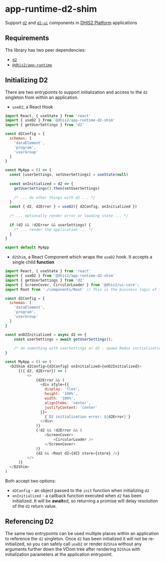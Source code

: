 # app-runtime-d2-shim

Support [`d2`](https://github.com/dhis2/d2) and [`d2-ui`](https://github.com/dhis2/d2-ui) components in [DHIS2 Platform](https://platform.dhis2.nu) applications

## Requirements

Ths library has two peer dependencies:

* [`d2`](https://www.npmjs.com/package/d2)
* [`@dhis2/app-runtime`](https://www.npmjs.com/package/@dhis2/app-runtime)

## Initializing D2

There are two entrypoints to support initialization and access to the `d2` singleton from within an application.

- `useD2`, a React Hook

```js
import React, { useState } from 'react'
import { useD2 } from '@dhis2/app-runtime-d2-shim'
import { getUserSettings } from 'd2'

const d2Config = {
  schemas: [
    'dataElement',
    'program',
    'userGroup'
  ]
}

const MyApp = () => {
  const [userSettings, setUserSettings] = useState(null)
  
  const onInitialized = d2 => {
    getUserSettings().then(setUserSettings)
    
    /* ... do other things with d2 ... */
  }
  const { d2, d2Error } = useD2({ d2Config, onInitialized })
  
  /* ... optionally render error or loading state ... */
  
  if (d2 && !d2Error && userSettings) {
    /* ... render the application ... */
  }
}

export default MyApp
```

- `D2Shim`, a React Component which wraps the `useD2` hook.  It accepts a single child **function**

```js
import React, { useState } from 'react'
import { useD2 } from '@dhis2/app-runtime-d2-shim'
import { getUserSettings } from 'd2'
import { ScreenCover, CircularLoader } from '@dhis2/ui-core';
import Root from './components/Root' // This is the business logic of the application

const d2Config = {
  schemas: [
    'dataElement',
    'program',
    'userGroup'
  ]
}

const onD2Initialized = async d2 => {
    const userSettings = await getUserSettings();
    
    /* do something with userSettings or d2 - spawn Redux initialization actions, for instance */
}

const MyApp = () => (
  <D2Shim d2Config={d2Config} onInitialized={onD2Initialized}>
      {({ d2, d2Error}) => (
          <>
              {d2Error && (
                <div style={{
                  display: 'flex',
                  height: '100%', 
                  width: '100%', 
                  alignItems: 'center', 
                  justifyContent: 'center'
                }}>
                  {`D2 initialization error: ${d2Error}`}
                </div>
              )}
              {!d2 && !d2Error && (
                  <ScreenCover>
                      <CircularLoader />
                  </ScreenCover>
              )}
              {d2 && <Root d2={d2} store={store} />}
          </>
      )}
  </D2Shim>
)
```

Both accept two options:

* `d2Config` - an object passed to the `init` function when initializing `d2`
* `onInitialized` - a callback function executed when `d2` has been initialized.  It will be **await**ed, so returning a promise will delay resolution of the `d2` return value.

## Referencing D2

The same two entrypoints can be used multiple places within an application to reference the `d2` singleton.  Once `d2` has been initialized it will not be re-initialized, so you can safely call `useD2` or render `D2Shim` without any arguments further down the VDom tree after rendering `D2Shim` with initialization parameters at the application entrypoint.
